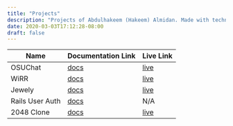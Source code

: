 ```yaml
---
title: "Projects"
description: "Projects of Abdulhakeem (Hakeem) Almidan. Made with technologies ranging from Ruby on Rails, Express, React, Redux, CSS, Sass, and many others"
date: 2020-03-03T17:12:28-08:00
draft: false
---
```


| Name       | Documentation Link | Live Link          |
|------------|--------------------|--------------------|
| OSUChat    | [docs](https://github.com/Hakeemmidan/OSUChat) | [live](http://osuchat.com/) |
| WiRR       | [docs](https://github.com/michaeltorres1/WiRR) | [live](http://www.wikipediarr.com/) |
| Jewely     | [docs](https://github.com/Hakeemmidan/Jewely)  | [live](https://jewely-fsp.herokuapp.com/) |
| Rails User Auth | [docs](https://github.com/Hakeemmidan/rails-user-auth)    | N/A |
| 2048 Clone | [docs](https://github.com/Hakeemmidan/2048)    | [live](https://hakeemmidan.github.io/2048/) |